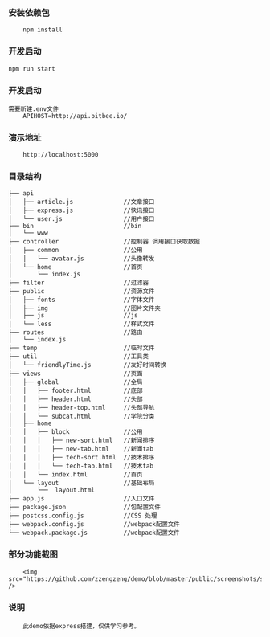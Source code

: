 
### 安装依赖包
        npm install

### 开发启动
	npm run start

### 开发启动
	需要新建.env文件 
        APIHOST=http://api.bitbee.io/

### 演示地址
        http://localhost:5000

### 目录结构

    ├── api
    │   ├── article.js              //文章接口
    │   ├── express.js              //快讯接口
    │   └── user.js                 //用户接口
    ├── bin                         //bin
    │   └── www                     
    ├── controller                  //控制器 调用接口获取数据
    │   ├── common                  //公用
    │   │   └── avatar.js           //头像转发    
    │   └── home                    //首页
    │       └── index.js
    ├── filter                      //过滤器
    ├── public                      //资源文件
    │   ├── fonts                   //字体文件
    │   ├── img                     //图片文件夹
    │   ├── js                      //js
    │   └── less                    //样式文件
    ├── routes                      //路由
    │   └── index.js
    ├── temp                        //临时文件
    ├── util                        //工具类
    │   └── friendlyTime.js         //友好时间转换
    ├── views                       //页面
    │   ├── global                  //全局
    │   │   ├── footer.html         //底部
    │   │   ├── header.html         //头部
    │   │   ├── header-top.html     //头部导航
    │   │   └── subcat.html         //学院分类
    │   ├── home
    │   │   ├── block               //公用
    │   │   │   ├── new-sort.html   //新闻排序
    │   │   │   ├── new-tab.html    //新闻tab
    │   │   │   ├── tech-sort.html  //技术排序
    │   │   │   └── tech-tab.html   //技术tab
    │   │   └── index.html          //首页
    │   └── layout                  //基础布局
    │       └──  layout.html      
    ├── app.js                      //入口文件
    ├── package.json                //包配置文件
    ├── postcss.config.js           //CSS 处理
    ├── webpack.config.js           //webpack配置文件
    └── webpack.package.js          //webpack配置文件




### 部分功能截图
        <img src="https://github.com/zzengzeng/demo/blob/master/public/screenshots/screenshots.png" />

### 说明
        此demo依据express搭建，仅供学习参考。




